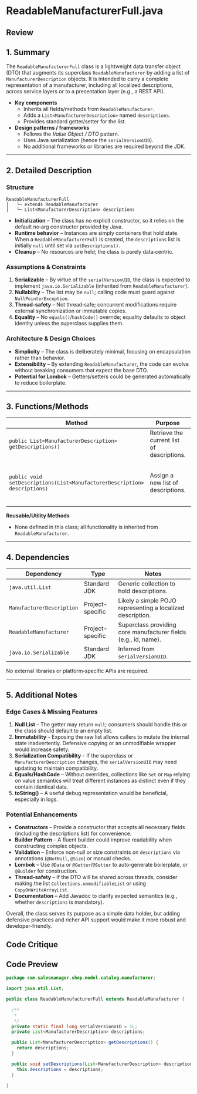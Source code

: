 # ReadableManufacturerFull.java

## Review

## 1. Summary  
The `ReadableManufacturerFull` class is a lightweight data transfer object (DTO) that augments its superclass `ReadableManufacturer` by adding a list of `ManufacturerDescription` objects. It is intended to carry a complete representation of a manufacturer, including all localized descriptions, across service layers or to a presentation layer (e.g., a REST API).  
- **Key components**  
  - Inherits all fields/methods from `ReadableManufacturer`.  
  - Adds a `List<ManufacturerDescription>` named `descriptions`.  
  - Provides standard getter/setter for the list.  
- **Design patterns / frameworks**  
  - Follows the *Value Object / DTO* pattern.  
  - Uses Java serialization (hence the `serialVersionUID`).  
  - No additional frameworks or libraries are required beyond the JDK.

---

## 2. Detailed Description  
### Structure  
```text
ReadableManufacturerFull
│   └─ extends ReadableManufacturer
│   └─ List<ManufacturerDescription> descriptions
```

- **Initialization** – The class has no explicit constructor, so it relies on the default no‑arg constructor provided by Java.  
- **Runtime behavior** – Instances are simply containers that hold state. When a `ReadableManufacturerFull` is created, the `descriptions` list is initially `null` until set via `setDescriptions()`.  
- **Cleanup** – No resources are held; the class is purely data‑centric.

### Assumptions & Constraints  
1. **Serializable** – By virtue of the `serialVersionUID`, the class is expected to implement `java.io.Serializable` (inherited from `ReadableManufacturer`).  
2. **Nullability** – The list may be `null`; calling code must guard against `NullPointerException`.  
3. **Thread‑safety** – Not thread‑safe; concurrent modifications require external synchronization or immutable copies.  
4. **Equality** – No `equals()`/`hashCode()` override; equality defaults to object identity unless the superclass supplies them.

### Architecture & Design Choices  
- **Simplicity** – The class is deliberately minimal, focusing on encapsulation rather than behavior.  
- **Extensibility** – By extending `ReadableManufacturer`, the code can evolve without breaking consumers that expect the base DTO.  
- **Potential for Lombok** – Getters/setters could be generated automatically to reduce boilerplate.

---

## 3. Functions/Methods  

| Method | Purpose | Parameters | Returns | Side‑effects |
|--------|---------|------------|---------|--------------|
| `public List<ManufacturerDescription> getDescriptions()` | Retrieve the current list of descriptions. | None | `List<ManufacturerDescription>` (can be `null`) | None |
| `public void setDescriptions(List<ManufacturerDescription> descriptions)` | Assign a new list of descriptions. | `List<ManufacturerDescription> descriptions` | `void` | Stores reference; may expose internal list to modification |

**Reusable/Utility Methods**  
- None defined in this class; all functionality is inherited from `ReadableManufacturer`.

---

## 4. Dependencies  

| Dependency | Type | Notes |
|------------|------|-------|
| `java.util.List` | Standard JDK | Generic collection to hold descriptions. |
| `ManufacturerDescription` | Project-specific | Likely a simple POJO representing a localized description. |
| `ReadableManufacturer` | Project-specific | Superclass providing core manufacturer fields (e.g., id, name). |
| `java.io.Serializable` | Standard JDK | Inferred from `serialVersionUID`. |

No external libraries or platform‑specific APIs are required.

---

## 5. Additional Notes  

### Edge Cases & Missing Features  
1. **Null List** – The getter may return `null`; consumers should handle this or the class should default to an empty list.  
2. **Immutability** – Exposing the raw list allows callers to mutate the internal state inadvertently. Defensive copying or an unmodifiable wrapper would increase safety.  
3. **Serialization Compatibility** – If the superclass or `ManufacturerDescription` changes, the `serialVersionUID` may need updating to maintain compatibility.  
4. **Equals/HashCode** – Without overrides, collections like `Set` or `Map` relying on value semantics will treat different instances as distinct even if they contain identical data.  
5. **toString()** – A useful debug representation would be beneficial, especially in logs.

### Potential Enhancements  
- **Constructors** – Provide a constructor that accepts all necessary fields (including the descriptions list) for convenience.  
- **Builder Pattern** – A fluent builder could improve readability when constructing complex objects.  
- **Validation** – Enforce non‑null or size constraints on `descriptions` via annotations (`@NotNull`, `@Size`) or manual checks.  
- **Lombok** – Use `@Data` or `@Getter`/`@Setter` to auto‑generate boilerplate, or `@Builder` for construction.  
- **Thread‑safety** – If the DTO will be shared across threads, consider making the list `Collections.unmodifiableList` or using `CopyOnWriteArrayList`.  
- **Documentation** – Add Javadoc to clarify expected semantics (e.g., whether `descriptions` is mandatory).  

Overall, the class serves its purpose as a simple data holder, but adding defensive practices and richer API support would make it more robust and developer‑friendly.

## Code Critique



## Code Preview

```java
package com.salesmanager.shop.model.catalog.manufacturer;

import java.util.List;

public class ReadableManufacturerFull extends ReadableManufacturer {
  
  /**
   * 
   */
  private static final long serialVersionUID = 1L;
  private List<ManufacturerDescription> descriptions;

  public List<ManufacturerDescription> getDescriptions() {
    return descriptions;
  }

  public void setDescriptions(List<ManufacturerDescription> descriptions) {
    this.descriptions = descriptions;
  }

}



```
